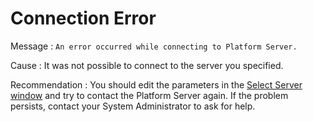 # Connection Error

Message : `An error occurred while connecting to Platform Server.`

Cause : It was not possible to connect to the server you specified.

Recommendation : You should edit the parameters in the [Select Server window](https://github.com/danielmarquespt/docs-product/tree/e7ea3f444d5129dab245c69ab72ae091554bc4fb/src/ref/integration-studio/menu/file/server-select-window.md%3E) and try to contact the Platform Server again. If the problem persists, contact your System Administrator to ask for help.

